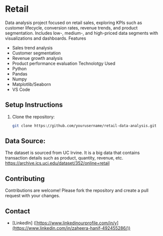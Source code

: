 # Retail
Data analysis project focused on retail sales, exploring KPIs such as customer lifecycle, conversion rates, revenue trends, and product segmentation. Includes low-, medium-, and high-priced data segments with visualizations and dashboards.
Features
- Sales trend analysis
- Customer segmentation
- Revenue growth analysis
- Product performance evaluation
Technolotgy Used
- Python
- Pandas
- Numpy
- Matplotlib/Seaborn
- VS Code
## Setup Instructions
1. Clone the repository:
   ```bash
   git clone https://github.com/yourusername/retail-data-analysis.git
## Data Source: 
The dataset is sourced from UC Irvine. It is a big data that contains transaction details such as product, quantity, revenue, etc.
https://archive.ics.uci.edu/dataset/352/online+retail
## Contributing
Contributions are welcome! Please fork the repository and create a pull request with your changes.
## Contact
- [LinkedIn]
  ([https://www.linkedinourprofile.com/in/y](https://www.linkedin.com/in/zaheera-hanif-492455286/))
